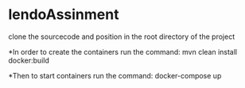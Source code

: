 # lendoAssinment

clone the sourcecode and position in the root directory of the project

*In order to create the containers run the command:
 mvn clean install docker:build 
 
 *Then to start containers run the command:
 docker-compose up
